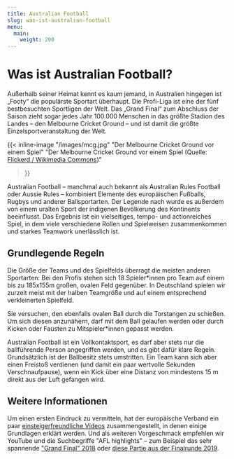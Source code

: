 ```yaml
---
title: Australian Football
slug: was-ist-australian-football
menu:
  main:
    weight: 200
---
```


# Was ist Australian Football?

Außerhalb seiner Heimat kennt es kaum jemand,
in Australien hingegen ist „Footy“ die populärste Sportart überhaupt.
Die Profi-Liga ist eine der fünf bestbesuchten Sportligen der Welt.
Das „Grand Final“ zum Abschluss der Saison zieht sogar jedes Jahr
100.000 Menschen in das größte Stadion des Landes –
den Melbourne Cricket Ground –
und ist damit die größte Einzelsportveranstaltung der Welt.

{{< inline-image
    "/images/mcg.jpg"
    "Der Melbourne Cricket Ground vor einem Spiel"
    "Der Melbourne Cricket Ground vor einem Spiel (Quelle: [Flickerd / Wikimedia Commons](https://commons.wikimedia.org/wiki/File:2017_AFL_Grand_Final_panorama_during_national_anthem.jpg))"
>}}

Australian Football – manchmal auch bekannt als Australian Rules Football oder Aussie Rules –
kombiniert Elemente des europäischen Fußballs, Rugbys und anderer Ballsportarten.
Der Legende nach wurde es außerdem von einem uralten Sport der indigenen Bevölkerung des Kontinents beeinflusst.
Das Ergebnis ist ein vielseitiges, tempo- und actionreiches Spiel,
in dem viele verschiedene Rollen und Spielweisen zusammenkommen und starkes Teamwork unerlässlich ist.

## Grundlegende Regeln

Die Größe der Teams und des Spielfelds überragt die meisten anderen Sportarten:
Bei den Profis stehen sich 18 Spieler\*innen pro Team
auf einem bis zu 185x155m großen, ovalen Feld gegenüber.
In Deutschland spielen wir zurzeit meist mit der halben Teamgröße
und auf einem entsprechend verkleinerten Spielfeld.

Sie versuchen, den ebenfalls ovalen Ball durch die Torstangen zu schießen.
Um sich diesen anzunähern,
darf mit dem Ball gelaufen werden
oder durch Kicken oder Fausten zu Mitspieler\*innen gepasst werden.

Australian Football ist ein Vollkontaktsport,
es darf aber stets nur die ballführende Person angegriffen werden,
und es gibt dafür klare Regeln.
Grundsätzlich ist der Ballbesitz stets umstritten.
Ein Team kann sich aber einen Freistoß verdienen
(und damit ein paar wertvolle Sekunden Verschnaufpause),
wenn ein Kick über eine Distanz von mindestens 15 m
direkt aus der Luft gefangen wird.

## Weitere Informationen

Um einen ersten Eindruck zu vermitteln,
hat der europäische Verband ein paar
[einsteigerfreundliche Videos](https://afleurope.org/play-afl/) zusammengestellt,
in denen einige Grundlagen erklärt werden.
Und als weiteren Vorgeschmack empfehlen wir YouTube und die Suchbegriffe "AFL highlights" –
zum Beispiel das sehr spannende
["Grand Final" 2018](https://youtu.be/JirTw6MLblY)
oder [diese Partie aus der Finalrunde 2019](https://youtu.be/1Bil6tkLu-A).
